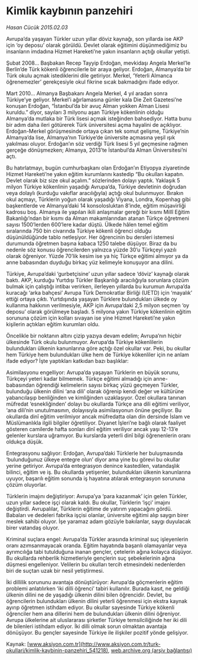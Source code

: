 # Kimlik kaybının panzehiri

*Hasan Cücük 2015.02.03*

<div class="pNewsDetailMainContent" itemprop="articleBody">
 <p>
  Avrupa’da yaşayan Türkler uzun yıllar döviz kaynağı, son yıllarda ise AKP için ‘oy deposu’ olarak görüldü. Devlet olarak eğitimini düşünmediğimiz bu insanların imdadına Hizmet Hareketi’ne yakın insanların açtığı okullar yetişti.
 </p>
 <p>
  Şubat 2008… Başbakan Recep Tayyip Erdoğan, mevkidaşı Angela Merkel’le Berlin’de Türk kökenli öğrencilerle bir araya geliyor. Erdoğan, Almanya’da bir Türk okulu açmak istediklerini dile getiriyor. Merkel, ‘Yeterli Almanca öğrenemezler’ gerekçesiyle okul fikrine sıcak bakmadığını ifade ediyor.
 </p>
 <p>
  Mart 2010… Almanya Başbakanı Angela Merkel, 4 yıl aradan sonra Türkiye’ye geliyor. Merkel’i ağırlamasına günler kala Die Zeit Gazetesi’ne konuşan Erdoğan, “İstanbul’da bir avuç Alman yokken Alman Lisesi kuruldu.” diyor, sayıları 3 milyonu aşan Türkiye kökenlinin olduğu Almanya’da mutlaka bir Türk lisesi açmak isteğinden bahsediyor. Hatta bunu bir adım daha ileri götürerek Türk üniversitesi açma hayalini de açıklıyor. Erdoğan-Merkel görüşmesinde ortaya çıkan tek somut gelişme, Türkiye’nin Almanya’da lise, Almanya’nın Türkiye’de üniversite açmasına yeşil ışık yakılması oluyor. Erdoğan’ın söz verdiği Türk lisesi 5 yıl geçmesine rağmen gerçeğe dönüşmezken; Almanya, 2013’te İstanbul’da Alman Üniversitesi’ni açtı.
 </p>
 <p>
  Bu hatırlatmayı, bugün cumhurbaşkanı olan Erdoğan’ın Etiyopya ziyaretinde Hizmet Hareketi’ne yakın eğitim kurumlarını kastedip “Bu okulları kapatın. Devlet olarak biz size okul açalım.” sözlerinden dolayı yaptık. Yaklaşık 5 milyon Türkiye kökenlinin yaşadığı Avrupa’da, Türkiye devletinin doğrudan veya dolaylı (kurduğu vakıflar aracılığıyla) açtığı okul bulunmuyor. Bırakın okul açmayı, Türklerin yoğun olarak yaşadığı Viyana, Londra, Kopenhag gibi başkentlerde ve Almanya’daki 14 konsolosluktan 8’inde, eğitim müşavirliği kadrosu boş. Almanya ile yapılan ikili anlaşmalar gereği bir kısmı Millî Eğitim Bakanlığı’ndan bir kısmı da Alman makamlarından atanan Türkçe öğretmeni sayısı 1500’lerden 600’lere kadar düştü. Ülkede hâlen temel eğitim sıralarında 750 bin civarında Türkiye kökenli öğrenci olduğu düşünüldüğünde tablo netleşiyor. Her öğrencinin bu dersleri istemesi durumunda öğretmen başına kabaca 1250 talebe düşüyor. Biraz da bu nedenle söz konusu öğrencilerden yalnızca yüzde 30’u Türkçeyi yazılı olarak öğreniyor. Yüzde 70’lik kesim ise ya hiç Türkçe eğitimi almıyor ya da anne babasından duyduğu birkaç yüz kelimeyle konuşuyor ana dilini.
 </p>
 <p>
  Türkiye, Avrupa’daki ‘gurbetçisine’ uzun yıllar sadece ‘döviz’ kaynağı olarak baktı. AKP, kurduğu Yurtdışı Türkler Başkanlığı aracılığıyla sorunlara çözüm bulmak için çalıştığı intibaı verirken, ilerleyen yıllarda bu kurumun Avrupa’da kuracağı ‘arka bahçesi’ Avrupa Türk Demokratlar Birliği (UETD) için ‘mayalık’ ettiği ortaya çıktı. Yurtdışında yaşayan Türklere bulundukları ülkede oy kullanma hakkının verilmesiyle, AKP için Avrupa’daki 2,5 milyon seçmen ‘oy deposu’ olarak görülmeye başladı. 5 milyona yakın Türkiye kökenlinin eğitim sorununa çözüm için kolları sıvayan ise yine Hizmet Hareketi’ne yakın kişilerin açtıkları eğitim kurumları oldu.
 </p>
 <p>
  Öncelikle bir noktanın altını çizip yazıya devam edelim; Avrupa’nın hiçbir ülkesinde Türk okulu bulunmuyor. Avrupa’da Türkiye kökenlilerin bulundukları ülkenin kanunlarına göre açtığı özel okullar var. Peki, bu okullar hem Türkiye hem bulundukları ülke hem de Türkiye kökenliler için ne anlam ifade ediyor? İşte yaptıkları katkıdan bazı başlıklar:
 </p>
 <p>
  Asimilasyonu engelliyor: Avrupa’da yaşayan Türklerin en büyük sorunu, Türkçeyi yeteri kadar bilmemek. Türkçe eğitimi almadığı için anne-babasından öğrendiği kelimelerin sayısı birkaç yüzü geçmeyen Türkler, bulunduğu ülkenin dilini ‘ana dili’ olarak öğrenip kendi değer ve kültürüne yabancılaşıp benliğinden ve kimliğinden uzaklaşıyor. Özel okullara tanınan müfredat ‘esnekliğinden’ dolayı bu okullarda Türkçe ana dili eğitimi veriliyor, ‘ana dili’nin unutulmasının, dolayısıyla asimilasyonun önüne geçiliyor. Bu okullarda dinî eğitim verilmiyor ancak müfredatta olan din dersinde İslam ve Müslümanlıkla ilgili bilgiler öğretiliyor. Diyanet İşleri’ne bağlı olarak faaliyet gösteren camilerde hafta sonları dinî eğitim veriliyor ancak yaşı 12-13’e gelenler kurslara uğramıyor. Bu kurslarda yeterli dinî bilgi öğrenenlerin oranı oldukça düşük.
 </p>
 <p>
  Entegrasyonu sağlıyor: Erdoğan, Avrupa’daki Türklerle her buluşmasında ‘bulunduğunuz ülkeye entegre olun’ diyor ama yine bu görevi bu okullar yerine getiriyor. Avrupa’da entegrasyon denince kastedilen, vatandaşlık bilinci, eğitim ve iş. Bu okullarda yetişenler, bulundukları ülkenin kanunlarına uyuyor, başarılı eğitim sonunda iş hayatına atılarak entegrasyon sorununa çözüm oluyorlar.
 </p>
 <p>
  Türklerin imajını değiştiriyor: Avrupa’ya ‘para kazanmak’ için gelen Türkler, uzun yıllar sadece işçi olarak kaldı. Bu okullar, Türklerin ‘işçi’ imajını değiştirdi. Avrupalılar, Türklerin eğitime de yatırım yapacağını gördü. Babaları ve dedeleri fabrika işçisi olanlar, üniversite eğitimi alıp saygın birer meslek sahibi oluyor. İşe yaramaz adam gözüyle bakılanlar, saygı duyulacak birer vatandaş oluyor.
 </p>
 <p>
  Kriminal suçlara engel: Avrupa’da Türkler arasında kriminal suç işleyenlerin oranı azımsanmayacak oranda. Eğitim hayatında başarılı olamayanlar veya ayrımcılığa tabi tutulduğuna inanan gençler, çetelerin ağına kolayca düşüyor. Bu okullarda rehberlik hizmetleriyle gençlerin suç şebekelerinin ağına düşmesi engelleniyor. Velilerin bu okulları tercih etmesindeki nedenlerden biri de suçtan uzak bir nesil yetiştirmesi.
 </p>
 <p>
  İki dillilik sorununu avantaja dönüştürüyor: Avrupa’da göçmenlerin eğitim problemi anlatılırken ‘iki dilli öğrenci’ tabiri kullanılır. Burada kasıt, ne geldiği ülkenin dilini ne de yaşadığı ülkenin dilini bilen öğrencidir. Devlet, bu öğrencilerin bulundukları ülkenin dilini yeterli öğrenmesi için ekstra kaynak ayırıp öğretmen istihdam ediyor. Bu okullar sayesinde Türkiye kökenli öğrenciler hem ana dillerini hem de bulundukları ülkenin dilini öğreniyor. Avrupa ülkelerine ait uluslararası şirketler Türkiye temsilciliğinde her iki dili de bilenleri istihdam ediyor. İki dilli olmak sorun olmaktan avantaja dönüşüyor. Bu gençler sayesinde Türkiye ile ilişkiler pozitif yönde gelişiyor.
 </p>
</div>


Kaynak: [www.aksiyon.com.tr](http://www.aksiyon.com.tr/turk-okullari/kimlik-kaybinin-panzehiri_541218), [web.archive.org (arşiv bağlantısı)](http://web.archive.org/web/20150728111819/http://www.aksiyon.com.tr/turk-okullari/kimlik-kaybinin-panzehiri_541218)
